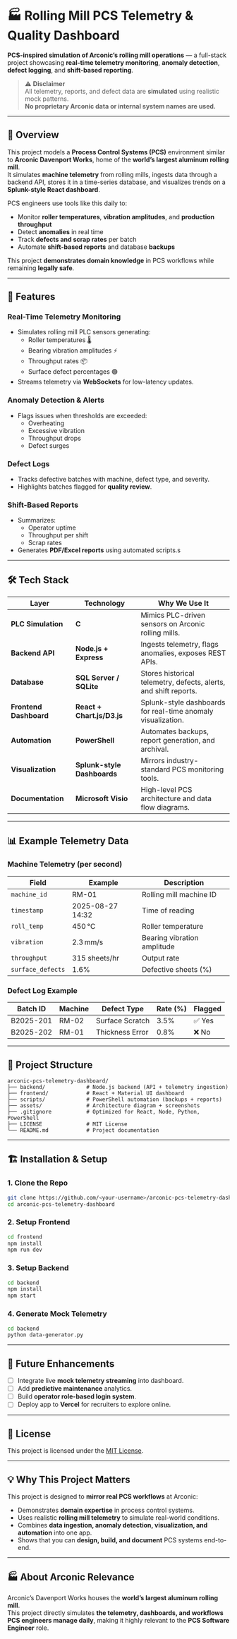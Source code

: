 
# 🏭 Rolling Mill PCS Telemetry & Quality Dashboard

**PCS-inspired simulation of Arconic’s rolling mill operations** — a full-stack project showcasing **real-time telemetry monitoring**, **anomaly detection**, **defect logging**, and **shift-based reporting**.

> ⚠️ **Disclaimer**  
> All telemetry, reports, and defect data are **simulated** using realistic mock patterns.  
> **No proprietary Arconic data or internal system names are used.**

---

## 📌 Overview

This project models a **Process Control Systems (PCS)** environment similar to **Arconic Davenport Works**, home of the **world’s largest aluminum rolling mill**.  
It simulates **machine telemetry** from rolling mills, ingests data through a backend API, stores it in a time-series database, and visualizes trends on a **Splunk-style React dashboard**.

PCS engineers use tools like this daily to:
- Monitor **roller temperatures**, **vibration amplitudes**, and **production throughput**
- Detect **anomalies** in real time
- Track **defects and scrap rates** per batch
- Automate **shift-based reports** and database **backups**

This project **demonstrates domain knowledge** in PCS workflows while remaining **legally safe**.

---

## 🚀 Features

### **Real-Time Telemetry Monitoring**
- Simulates rolling mill PLC sensors generating:
  - Roller temperatures 🌡️
  - Bearing vibration amplitudes ⚡
  - Throughput rates 📦
  - Surface defect percentages 🟢
- Streams telemetry via **WebSockets** for low-latency updates.

### **Anomaly Detection & Alerts**
- Flags issues when thresholds are exceeded:
  - Overheating
  - Excessive vibration
  - Throughput drops
  - Defect surges

### **Defect Logs**
- Tracks defective batches with machine, defect type, and severity.
- Highlights batches flagged for **quality review**.

### **Shift-Based Reports**
- Summarizes:
  - Operator uptime
  - Throughput per shift
  - Scrap rates
- Generates **PDF/Excel reports** using automated scripts.s
---

## 🛠️ Tech Stack

| **Layer**            | **Technology**        | **Why We Use It** |
|----------------------|----------------------|--------------------|
| **PLC Simulation**   | **C**                | Mimics PLC-driven sensors on Arconic rolling mills. |
| **Backend API**      | **Node.js + Express** | Ingests telemetry, flags anomalies, exposes REST APIs. |
| **Database**         | **SQL Server / SQLite** | Stores historical telemetry, defects, alerts, and shift reports. |
| **Frontend Dashboard** | **React + Chart.js/D3.js** | Splunk-style dashboards for real-time anomaly visualization. |
| **Automation**       | **PowerShell**       | Automates backups, report generation, and archival. |
| **Visualization**    | **Splunk-style Dashboards** | Mirrors industry-standard PCS monitoring tools. |
| **Documentation**    | **Microsoft Visio**  | High-level PCS architecture and data flow diagrams. |

---

## 📊 Example Telemetry Data

### **Machine Telemetry (per second)**
| Field            | Example         | Description                |
|------------------|-----------------|----------------------------|
| `machine_id`     | RM-01          | Rolling mill machine ID    |
| `timestamp`      | 2025-08-27 14:32 | Time of reading           |
| `roll_temp`      | 450 °C         | Roller temperature         |
| `vibration`      | 2.3 mm/s       | Bearing vibration amplitude|
| `throughput`     | 315 sheets/hr  | Output rate               |
| `surface_defects`| 1.6%           | Defective sheets (%)       |

### **Defect Log Example**
| Batch ID   | Machine | Defect Type      | Rate (%) | Flagged |
|-----------|--------|------------------|----------|---------|
| B2025-201 | RM-02  | Surface Scratch  | 3.5%     | ✅ Yes  |
| B2025-202 | RM-01  | Thickness Error  | 0.8%     | ❌ No   |

---

## 📂 Project Structure

```
arconic-pcs-telemetry-dashboard/
├── backend/             # Node.js backend (API + telemetry ingestion)
├── frontend/            # React + Material UI dashboard
├── scripts/             # PowerShell automation (backups + reports)
├── assets/              # Architecture diagram + screenshots
├── .gitignore           # Optimized for React, Node, Python, PowerShell
├── LICENSE              # MIT License
└── README.md            # Project documentation
```

---

## 🏗️ Installation & Setup

### **1. Clone the Repo**
```bash
git clone https://github.com/<your-username>/arconic-pcs-telemetry-dashboard.git
cd arconic-pcs-telemetry-dashboard
```

### **2. Setup Frontend**
```bash
cd frontend
npm install
npm run dev
```

### **3. Setup Backend**
```bash
cd backend
npm install
npm start
```

### **4. Generate Mock Telemetry**
```bash
cd backend
python data-generator.py
```

---

## 📌 Future Enhancements
- [ ] Integrate live **mock telemetry streaming** into dashboard.
- [ ] Add **predictive maintenance** analytics.
- [ ] Build **operator role-based login system**.
- [ ] Deploy app to **Vercel** for recruiters to explore online.

---

## 📜 License
This project is licensed under the [MIT License](./LICENSE).

---

## 💡 Why This Project Matters
This project is designed to **mirror real PCS workflows** at Arconic:
- Demonstrates **domain expertise** in process control systems.
- Uses realistic **rolling mill telemetry** to simulate real-world conditions.
- Combines **data ingestion, anomaly detection, visualization, and automation** into one app.
- Shows that you can **design, build, and document** PCS systems end-to-end.

---

## 🏭 About Arconic Relevance
Arconic’s Davenport Works houses the **world’s largest aluminum rolling mill**.  
This project directly simulates **the telemetry, dashboards, and workflows PCS engineers manage daily**, making it highly relevant to the **PCS Software Engineer** role.

